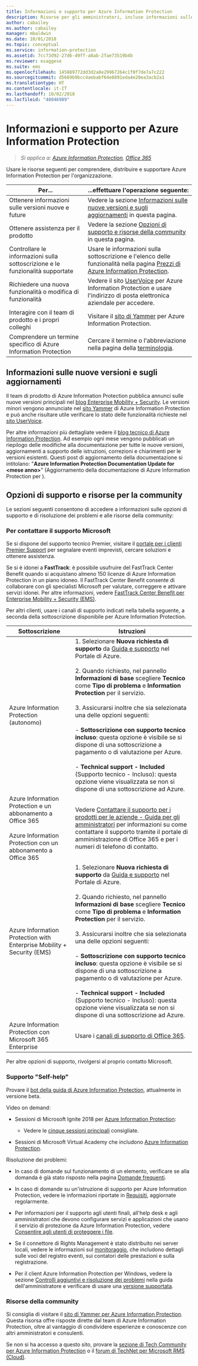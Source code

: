 ```yaml
---
title: Informazioni e supporto per Azure Information Protection
description: Risorse per gli amministratori, incluse informazioni sulle nuove versioni, opzioni di supporto e istruzioni su come contattare Microsoft per segnalare un problema.
author: cabailey
ms.author: cabailey
manager: mbaldwin
ms.date: 10/01/2018
ms.topic: conceptual
ms.service: information-protection
ms.assetid: 7cc73d92-27d6-49ff-a8ab-2fae73519b4b
ms.reviewer: esaggese
ms.suite: ems
ms.openlocfilehash: 145889772dd3d2a8e29967264c1f0f7de7a7c222
ms.sourcegitcommit: d5669b9bcc4aebabf64e8891eda4e20ea3acb2a1
ms.translationtype: HT
ms.contentlocale: it-IT
ms.lasthandoff: 10/02/2018
ms.locfileid: "48046989"
---
```

# <a name="information-and-support-for-azure-information-protection"></a>Informazioni e supporto per Azure Information Protection

>*Si applica a: [Azure Information Protection](https://azure.microsoft.com/pricing/details/information-protection), [Office 365](http://download.microsoft.com/download/E/C/F/ECF42E71-4EC0-48FF-AA00-577AC14D5B5C/Azure_Information_Protection_licensing_datasheet_EN-US.pdf)*

Usare le risorse seguenti per comprendere, distribuire e supportare Azure Information Protection per l'organizzazione.

|Per...|...effettuare l'operazione seguente:|
|----------------|---------------|
|Ottenere informazioni sulle versioni nuove e future|Vedere la sezione [Informazioni sulle nuove versioni e sugli aggiornamenti](#information-about-new-releases-and-updates) in questa pagina.|
|Ottenere assistenza per il prodotto|Vedere la sezione [Opzioni di supporto e risorse della community](#support-options-and-community-resources) in questa pagina.|
|Controllare le informazioni sulla sottoscrizione e le funzionalità supportate|Usare le informazioni sulla sottoscrizione e l'elenco delle funzionalità nella pagina [Prezzi di Azure Information Protection](https://azure.microsoft.com/pricing/details/information-protection).|
|Richiedere una nuova funzionalità o modifica di funzionalità|Vedere il sito [UserVoice](https://msip.uservoice.com) per Azure Information Protection e usare l'indirizzo di posta elettronica aziendale per accedere.|
|Interagire con il team di prodotto e i propri colleghi|Visitare il [sito di Yammer](https://www.yammer.com/AskIPTeam) per Azure Information Protection.|
|Comprendere un termine specifico di Azure Information Protection|Cercare il termine o l'abbreviazione nella pagina della [terminologia](terminology.md).|

## <a name="information-about-new-releases-and-updates"></a>Informazioni sulle nuove versioni e sugli aggiornamenti
Il team di prodotto di Azure Information Protection pubblica annunci sulle nuove versioni principali nel [blog Enterprise Mobility + Security](https://cloudblogs.microsoft.com/enterprisemobility/?product=azure-information-protection). Le versioni minori vengono annunciate nel [sito Yammer](https://www.yammer.com/AskIPTeam) di Azure Information Protection e può anche risultare utile verificare lo stato delle funzionalità richieste nel [sito UserVoice](https://msip.uservoice.com).

Per altre informazioni più dettagliate vedere il [blog tecnico di Azure Information Protection](https://aka.ms/AIPblog). Ad esempio ogni mese vengono pubblicati un riepilogo delle modifiche alla documentazione per tutte le nuove versioni, aggiornamenti a supporto delle istruzioni, correzioni e chiarimenti per le versioni esistenti. Questi post di aggiornamento della documentazione si intitolano: "**Azure Information Protection Documentation Update for \<mese anno>**" (Aggiornamento della documentazione di Azure Information Protection per <mese anno>).

## <a name="support-options-and-community-resources"></a>Opzioni di supporto e risorse per la community
Le sezioni seguenti consentono di accedere a informazioni sulle opzioni di supporto e di risoluzione dei problemi e alle risorse della community:

### <a name="to-contact-microsoft-support"></a>Per contattare il supporto Microsoft

Se si dispone del supporto tecnico Premier, visitare il [portale per i clienti Premier Support](https://premier.microsoft.com/) per segnalare eventi imprevisti, cercare soluzioni e ottenere assistenza.

Se si è idonei a **FastTrack**: è possibile usufruire del FastTrack Center Benefit quando si acquistano almeno 150 licenze di Azure Information Protection in un piano idoneo. Il FastTrack Center Benefit consente di collaborare con gli specialisti Microsoft per valutare, correggere e attivare servizi idonei. Per altre informazioni, vedere [FastTrack Center Benefit per Enterprise Mobility + Security (EMS)](/enterprise-mobility-security/Solutions/fasttrack-center-benefit-process-for-enterprise-mobility-suite-ems).

Per altri clienti, usare i canali di supporto indicati nella tabella seguente, a seconda della sottoscrizione disponibile per Azure Information Protection.

|Sottoscrizione|Istruzioni|
|----------------|---------------|
|Azure Information Protection (autonomo)|1. Selezionare **Nuova richiesta di supporto** da [Guida e supporto](https://portal.azure.com/#blade/Microsoft_Azure_Support/HelpAndSupportBlade) nel Portale di Azure.<br /><br />2. Quando richiesto, nel pannello **Informazioni di base** scegliere **Tecnico** come **Tipo di problema** e **Information Protection** per il servizio. <br /><br />3. Assicurarsi inoltre che sia selezionata una delle opzioni seguenti:<br /><br />- **Sottoscrizione con supporto tecnico incluso**: questa opzione è visibile se si dispone di una sottoscrizione a pagamento o di valutazione per Azure.<br /><br /> - **Technical support - Included** (Supporto tecnico - Incluso): questa opzione viene visualizzata se non si dispone di una sottoscrizione ad Azure.|
|Azure Information Protection e un abbonamento a Office 365<br /><br />Azure Information Protection con un abbonamento a Office 365|Vedere [Contattare il supporto per i prodotti per le aziende - Guida per gli amministratori](https://support.office.com/en-us/article/32a17ca7-6fa0-4870-8a8d-e25ba4ccfd4b) per informazioni su come contattare il supporto tramite il portale di amministrazione di Office 365 e per i numeri di telefono di contatto.|
|Azure Information Protection with Enterprise Mobility + Security (EMS)|1. Selezionare **Nuova richiesta di supporto** da [Guida e supporto](https://portal.azure.com/#blade/Microsoft_Azure_Support/HelpAndSupportBlade) nel Portale di Azure.<br /><br />2. Quando richiesto, nel pannello **Informazioni di base** scegliere **Tecnico** come **Tipo di problema** e **Information Protection** per il servizio. <br /><br />3. Assicurarsi inoltre che sia selezionata una delle opzioni seguenti:<br /><br />- **Sottoscrizione con supporto tecnico incluso**: questa opzione è visibile se si dispone di una sottoscrizione a pagamento o di valutazione per Azure.<br /><br /> - **Technical support - Included** (Supporto tecnico - Incluso): questa opzione viene visualizzata se non si dispone di una sottoscrizione ad Azure.|
|Azure Information Protection con Microsoft 365 Enterprise|Usare i [canali di supporto di Office 365](https://support.office.com/en-us/article/32a17ca7-6fa0-4870-8a8d-e25ba4ccfd4b).|

Per altre opzioni di supporto, rivolgersi al proprio contatto Microsoft. 


### <a name="self-help"></a>Supporto "Self-help"

Provare il [bot della guida di Azure Information Protection](help-bot.md), attualmente in versione beta.

Video on demand:

- Sessioni di Microsoft Ignite 2018 per [Azure Information Protection](https://myignite.techcommunity.microsoft.com/sessions?q=Azure%2520Information%2520Protection):
    
    - Vedere le [cinque sessioni principali](what-is-information-protection.md#microsoft-ignite) consigliate.

- Sessioni di Microsoft Virtual Academy che includono [Azure Information Protection](https://mva.microsoft.com/search/SearchResults.aspx#!q=Azure%20Information%20protection).

Risoluzione dei problemi:

- In caso di domande sul funzionamento di un elemento, verificare se alla domanda è già stato risposto nella pagina [Domande frequenti](faqs.md).

- In caso di domande su un'istruzione di supporto per Azure Information Protection, vedere le informazioni riportate in [Requisiti](requirements.md), aggiornate regolarmente.

- Per informazioni per il supporto agli utenti finali, all'help desk e agli amministratori che devono configurare servizi e applicazioni che usano il servizio di protezione da Azure Information Protection, vedere [Consentire agli utenti di proteggere i file](help-users.md).

- Se il connettore di Rights Management è stato distribuito nei server locali, vedere le informazioni sul [monitoraggio](monitor-rms-connector.md), che includono dettagli sulle voci del registro eventi, sui contatori delle prestazioni e sulla registrazione.

- Per il client Azure Information Protection per Windows, vedere la sezione [Controlli aggiuntivi e risoluzione dei problemi](./rms-client/client-admin-guide.md#installation-checks-and-troubleshooting) nella guida dell'amministratore e verificare di usare una [versione supportata](./rms-client/client-version-release-history.md#servicing-information-and-timelines).

### <a name="community-resources"></a>Risorse della community

Si consiglia di visitare il [sito di Yammer per Azure Information Protection](https://www.yammer.com/AskIPTeam). Questa risorsa offre risposte dirette dal team di Azure Information Protection, oltre al vantaggio di condividere esperienze e conoscenze con altri amministratori e consulenti.

Se non si ha accesso a questo sito, provare la [sezione di Tech Community per Azure Information Protection](https://techcommunity.microsoft.com/t5/Azure-Information-Protection/bd-p/Azure-Information-Protection) o il [forum di TechNet per Microsoft RMS (Cloud)](https://social.technet.microsoft.com/Forums/en-US/home?forum=rmscloud).


